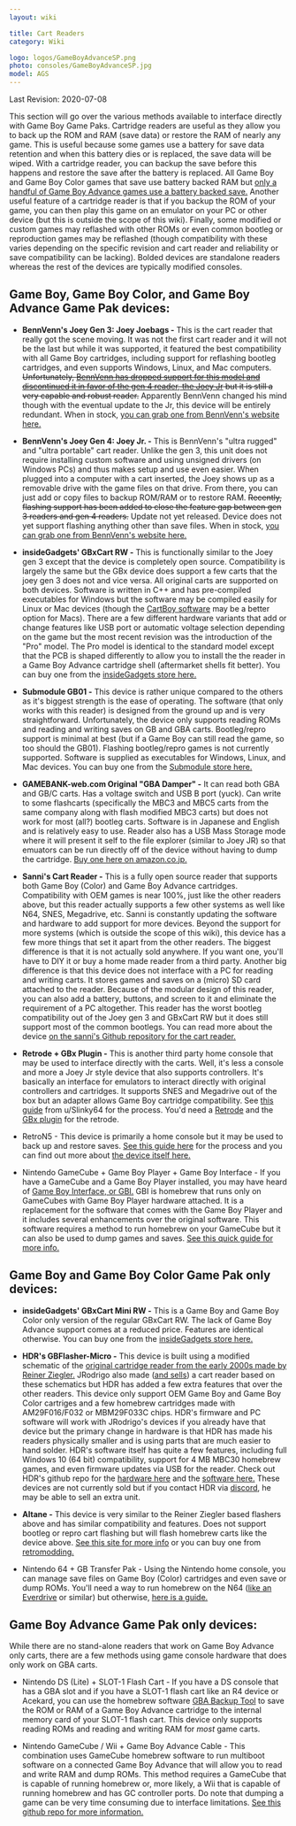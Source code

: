 ```yaml
---
layout: wiki

title: Cart Readers
category: Wiki

logo: logos/GameBoyAdvanceSP.png
photo: consoles/GameBoyAdvanceSP.jpg
model: AGS
---
```

Last Revision: 2020-07-08

This section will go over the various methods available to interface directly with Game Boy Game Paks. Cartridge readers are useful as they allow you to back up the ROM and RAM (save data) or restore the RAM of nearly any game. This is useful because some games use a battery for save data retention and when this battery dies or is replaced, the save data will be wiped. With a cartridge reader, you can backup the save before this happens and restore the save after the battery is replaced. All Game Boy and Game Boy Color games that save use battery backed RAM but [only a handful of Game Boy Advance games use a battery backed save.](https://gbatemp.net/threads/gameboy-advance-gba-games-requiring-batteries.322803/) Another useful feature of a cartridge reader is that if you backup the ROM of your game, you can then play this game on an emulator on your PC or other device (but this is outside the scope of this wiki). Finally, some modified or custom games may reflashed with other ROMs or even common bootleg or reproduction games may be reflashed (though compatibility with these varies depending on the specific revision and cart reader and reliability or save compatibility can be lacking). Bolded devices are standalone readers whereas the rest of the devices are typically modified consoles.

## Game Boy, Game Boy Color, and Game Boy Advance Game Pak devices: 
 
* **BennVenn's Joey Gen 3: Joey Joebags -** This is the cart reader that really got the scene moving. It was not the first cart reader and it will not be the last but while it was supported, it featured the best compatibility with all Game Boy cartridges, including support for reflashing bootleg cartridges, and even supports Windows, Linux, and Mac computers. ~~Unfortunately, [BennVenn has dropped support for this model and discontinued it in favor of the gen 4 reader, the Joey Jr](https://www.facebook.com/BennVennElectronics/posts/2534118816701556) but it is still a very capable and robust reader.~~ Apparently BennVenn changed his mind though with the eventual update to the Jr, this device will be entirely redundant. When in stock, [you can grab one from BennVenn's website here.](https://bennvenn.myshopify.com/collections/game-cart-to-pc-interface/products/reader-writer-gen2)
 
* **BennVenn's Joey Gen 4: Joey Jr. -** This is BennVenn's "ultra rugged" and "ultra portable" cart reader. Unlike the gen 3, this unit does not require installing custom software and using unsigned drivers (on Windows PCs) and thus makes setup and use even easier. When plugged into a computer with a cart inserted, the Joey shows up as a removable drive with the game files on that drive. From there, you can just add or copy files to backup ROM/RAM or to restore RAM. ~~Recently, flashing support has been added to close the feature gap between gen 3 readers and gen 4 readers.~~ Update not yet released. Device does not yet support flashing anything other than save files. When in stock, [you can grab one from BennVenn's website here.](https://bennvenn.myshopify.com/collections/game-cart-to-pc-interface/products/usb-gb-c-cart-dumper-the-joey-jr?variant=12213934620775)
 
* **insideGadgets' GBxCart RW -** This is functionally similar to the Joey gen 3 except that the device is completely open source. Compatibility is largely the same but the GBx device does support a few carts that the joey gen 3 does not and vice versa. All original carts are supported on both devices. Software is written in C++ and has pre-compiled executables for Windows but the software may be compiled easily for Linux or Mac devices (though the [CartBoy software](https://github.com/KevinVitale/CartBoy) may be a better option for Macs). There are a few different hardware variants that add or change features like USB port or automatic voltage selection depending on the game but the most recent revision was the introduction of the "Pro" model. The Pro model is identical to the standard model except that the PCB is shaped differently to allow you to install the the reader in a Game Boy Advance cartridge shell (aftermarket shells fit better). You can buy one from the [insideGadgets store here.](https://shop.insidegadgets.com/product/gbxcart-rw/)

* **Submodule GB01 -** This device is rather unique compared to the others as it's biggest strength is the ease of operating. The software (that only works with this reader) is designed from the ground up and is very straightforward. Unfortunately, the device only supports reading ROMs and reading and writing saves on GB and GBA carts. Bootleg/repro support is minimal at best (but if a Game Boy can still read the game, so too should the GB01). Flashing bootleg/repro games is not currently supported. Software is supplied as executables for Windows, Linux, and Mac devices. You can buy one from the [Submodule store here.](https://submodule.co/)

* **GAMEBANK-web.com Original "GBA Damper" -** It can read both GBA and GB/C carts. Has a voltage switch and USB B port (yuck). Can write to some flashcarts (specifically the MBC3 and MBC5 carts from the same company along with flash modified MBC3 carts) but does not work for most (all?) bootleg carts. Software is in Japanese and English and is relatively easy to use. Reader also has a USB Mass Storage mode where it will present it self to the file explorer (similar to Joey JR) so that emuators can be run directly off of the device without having to dump the cartridge. [Buy one here on amazon.co.jp.](https://www.amazon.co.jp/dp/B00Y80W7Z4)
 
* **Sanni's Cart Reader -** This is a fully open source reader that supports both Game Boy (Color) and Game Boy Advance cartridges. Compatibility with OEM games is near 100%, just like the other readers above, but this reader actually supports a few other systems as well like N64, SNES, Megadrive, etc. Sanni is constantly updating the software and hardware to add support for more devices. Beyond the support for more systems (which is outside the scope of this wiki), this device has a few more things that set it apart from the other readers. The biggest difference is that it is not actually sold anywhere. If you want one, you'll have to DIY it or buy a home made reader from a third party. Another big difference is that this device does not interface with a PC for reading and writing carts. It stores games and saves on a (micro) SD card attached to the reader. Because of the modular design of this reader, you can also add a battery, buttons, and screen to it and eliminate the requirement of a PC altogether. This reader has the worst bootleg compatibility out of the Joey gen 3 and GBxCart RW but it does still support most of the common bootlegs. You can read more about the device [on the sanni's Github repository for the cart reader.](https://github.com/sanni/cartreader)

* **Retrode + GBx Plugin -** This is another third party home console that may be used to interface directly with the carts. Well, it's less a console and more a Joey Jr style device that also supports controllers. It's basically an interface for emulators to interact directly with original controllers and cartridges. It supports SNES and Megadrive out of the box but an adapter allows Game Boy cartridge compatibility. See [this guide](http://imgur.com/a/9NrzL) from u/Slinky64 for the process. You'd need a [Retrode](https://www.dragonbox.de/en/accessories/cartridge-dumper/retrode-2-cartridge-dumper) and the [GBx plugin](https://www.dragonbox.de/en/accessories/cartridge-dumper/retrode2-gbx-plugin-cartridge-dumper) for the retrode. 

* RetroN5 - This device is primarily a home console but it may be used to back up and restore saves. [See this guide here](http://gaming.stackexchange.com/a/228290) for the process and you can find out more about [the device itself here.](https://hyperkin.com/Retron5/)

* Nintendo GameCube + Game Boy Player + Game Boy Interface - If you have a GameCube and a Game Boy Player installed, you may have heard of [Game Boy Interface, or GBI.](https://www.retrorgb.com/gameboyinterface.html) GBI is homebrew that runs only on GameCubes with Game Boy Player hardware attached. It is a replacement for the software that comes with the Game Boy Player and it includes several enhancements over the original software. This software requires a method to run homebrew on your GameCube but it can also be used to dump games and saves. [See this quick guide for more info.](https://wiki.no-intro.org/index.php?title=Game_Boy_Advance_Dumping_Guide#Game_Boy_Player_Method)

## Game Boy and Game Boy Color Game Pak only devices: 

* **insideGadgets' GBxCart Mini RW -** This is a Game Boy and Game Boy Color only version of the regular GBxCart RW. The lack of Game Boy Advance support comes at a reduced price. Features are identical otherwise. You can buy one from the [insideGadgets store here.](https://shop.insidegadgets.com/product/gbxcart-rw/)

* **HDR's GBFlasher-Micro -** This device is built using a modified schematic of the [original cartridge reader from the early 2000s made by Reiner Ziegler.](https://reinerziegler.de.mirrors.gg8.se/readplus.htm#GB_Flasher) JRodrigo also made ([and sells](https://www.tindie.com/products/JRodrigo/cart-flasher-for-gameboy/)) a cart reader based on these schematics but HDR has added a few extra features that over the other readers. This device only support OEM Game Boy and Game Boy Color cartriges and a few homebrew cartridges made with AM29F016/F032 or MBM29F033C chips. HDR's firmware and PC software will work with JRodrigo's devices if you already have that device but the primary change in hardware is that HDR has made his readers physically smaller and is using parts that are much easier to hand solder. HDR's software itself has quite a few features, including full Windows 10 (64 bit) compatibility, support for 4 MB MBC30 homebrew games, and even firmware updates via USB for the reader. Check out HDR's github repo for the [hardware here](https://github.com/HDR/GBFlasher-Micro) and the [software here.](https://github.com/HDR/GBFlasher-Software) These devices are not currently sold but if you contact HDR via [discord](http://discord.gg/gameboy), he may be able to sell an extra unit. 

* **Altane -** This device is very similar to the Reiner Ziegler based flashers above and has similar compatibility and features. Does not support bootleg or repro cart flashing but will flash homebrew carts like the device above. [See this site for more info](https://altane.gg8.se/) or you can buy one from [retromodding.](https://www.retromodding.com/products/altane?_pos=1&_sid=80c2aa509&_ss=r)

* Nintendo 64 + GB Transfer Pak - Using the Nintendo home console, you can manage save files on Game Boy (Color) cartridges and even save or dump ROMs. You'll need a way to run homebrew on the N64 ([like an Everdrive](https://krikzz.com/store/home/55-everdrive-64-x7.html) or similar) but otherwise, [here is a guide.](http://micro-64.com/features/gbromdumping.shtml)

## Game Boy Advance Game Pak only devices: 

While there are no stand-alone readers that work on Game Boy Advance only carts, there are a few methods using game console hardware that does only work on GBA carts. 

* Nintendo DS (Lite) + SLOT-1 Flash Cart - If you have a DS console that has a GBA slot and if you have a SLOT-1 flash cart like an R4 device or Acekard, you can use the homebrew software [GBA Backup Tool](https://www.gamebrew.org/wiki/GBA_Backup_Tool) to save the ROM or RAM of a Game Boy Advance cartridge to the internal memory card of your SLOT-1 flash cart. This device only supports reading ROMs and reading and writing RAM for *most* game carts. 

* Nintendo GameCube / Wii + Game Boy Advance Cable - This combination uses GameCube homebrew software to run multiboot software on a connected Game Boy Advance that will allow you to read and write RAM and dump ROMs. This method requires a GameCube that is capable of running homebrew or, more likely, a Wii that is capable of running homebrew and has GC controller ports. Do note that dumping a game can be very time consuming due to interface limitations. [See this github repo for more information.](https://github.com/FIX94/gba-link-cable-dumper)